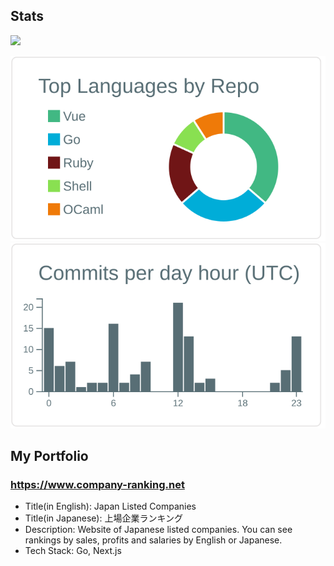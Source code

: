 ## Stats

<a href="https://github.com/anuraghazra/github-readme-stats">
  <img display="block" src="https://github-readme-stats.vercel.app/api?username=yuki0920&count_private=true&show_icons=true" />
</a>

<br>

[![](https://raw.githubusercontent.com/yuki0920/yuki0920/main/profile-summary-card-output/default/1-repos-per-language.svg)](https://github.com/vn7n24fzkq/github-profile-summary-cards)
[![](https://raw.githubusercontent.com/yuki0920/yuki0920/main/profile-summary-card-output/default/4-productive-time.svg)](https://github.com/vn7n24fzkq/github-profile-summary-cards)

## My Portfolio
### https://www.company-ranking.net
- Title(in English): Japan Listed Companies
- Title(in Japanese): 上場企業ランキング
- Description: Website of Japanese listed companies. You can see rankings by sales, profits and salaries by English or Japanese.
- Tech Stack: Go, Next.js
